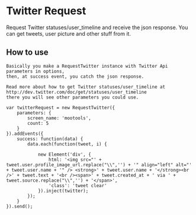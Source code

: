 Twitter Request
================

Request Twitter statuses/user_timeline and receive the json response.
You can get tweets, user picture and other stuff from it.

How to use
----------
	
	Basically you make a RequestTwitter instance with Twitter Api parameters in options,
	then, at success event, you catch the json response.
	
	Read more about how to get Twitter statuses/user_timeline at http://dev.twitter.com/doc/get/statuses/user_timeline
	there you will see other parameters you could use.
	
	var twitterRequest = new RequestTwitter({
        parameters: {
            screen_name: 'mootools',
            count: 5
        }
    }).addEvents({
        success: function(data) {          
            data.each(function(tweet, i) {
               
                new Element('div', {
                    html: '<img src="' + tweet.user.profile_image_url.replace("\\",'') + '" align="left" alt="' + tweet.user.name + '" /> <strong>' + tweet.user.name + '</strong><br />' + tweet.text + '<br /><span>' + tweet.created_at + ' via ' + tweet.source.replace("\\",'') + '</span>',
                    'class': 'tweet clear'
                }).inject(twitter);
            });
        }
    }).send();
